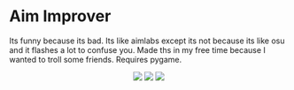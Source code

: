 # Aim Improver
Its funny because its bad. Its like aimlabs except its not because its like osu and it flashes a lot to confuse you. Made ths in my free time because I wanted to troll some friends. Requires pygame.

<div align="center">
  <img src="https://user-images.githubusercontent.com/77747704/149643959-f0f90db4-acdc-4742-a3d4-6355e1f498d0.png">
  <img src="https://user-images.githubusercontent.com/77747704/149643961-78aa208c-d1d8-41d7-b95f-39b919643ecc.png">
  <img src="https://user-images.githubusercontent.com/77747704/149643962-eeda0d9a-d46a-49d8-b02a-376692390cb8.png">
</div>


